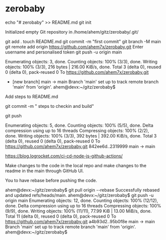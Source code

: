 # zerobaby
echo "# zerobaby" >> README.md
git init


Initialized empty Git repository in /home/ahem/gitz/zerobaby/.git/

git add .
touch README.md
git commit -m "first commit"
git branch -M main
git remote add origin https://github.com/ahem7x/zerobaby.git
Enter username and  personalised token
git push -u origin main

Enumerating objects: 3, done.
Counting objects: 100% (3/3), done.
Writing objects: 100% (3/3), 216 bytes | 216.00 KiB/s, done.
Total 3 (delta 0), reused 0 (delta 0), pack-reused 0
To https://github.com/ahem7x/zerobaby.git
 * [new branch]      main -> main
Branch 'main' set up to track remote branch 'main' from 'origin'.
ahem@devx:~/gitz/zerobaby$ 

Add steps to README.md 

git commit -m " steps to checkin and build"


git push

Enumerating objects: 5, done.
Counting objects: 100% (5/5), done.
Delta compression using up to 16 threads
Compressing objects: 100% (2/2), done.
Writing objects: 100% (3/3), 392 bytes | 392.00 KiB/s, done.
Total 3 (delta 0), reused 0 (delta 0), pack-reused 0
To https://github.com/ahem7x/zerobaby.git
   842ee6d..2319999  main -> main


https://blog.logrocket.com/ci-cd-node-js-github-actions/


Make changes to the code in the local repo and make changes to the readme in the main through GitHub UI.

You to have rebase before pushing the code.

ahem@devx:~/gitz/zerobaby$ git pull origin --rebase
Successfully rebased and updated refs/heads/main.
ahem@devx:~/gitz/zerobaby$ git push -u origin main
Enumerating objects: 12, done.
Counting objects: 100% (12/12), done.
Delta compression using up to 16 threads
Compressing objects: 100% (9/9), done.
Writing objects: 100% (11/11), 77.99 KiB | 13.00 MiB/s, done.
Total 11 (delta 0), reused 0 (delta 0), pack-reused 0
To https://github.com/ahem7x/zerobaby.git
   a4b93d2..95b0f8e  main -> main
Branch 'main' set up to track remote branch 'main' from 'origin'.
ahem@devx:~/gitz/zerobaby$ 





